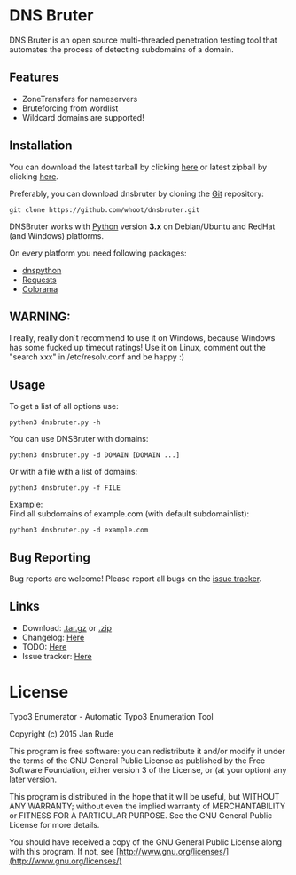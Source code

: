 DNS Bruter
=========

DNS Bruter is an open source multi-threaded penetration testing tool that automates the process of detecting subdomains of a domain.<br>

Features
----

* ZoneTransfers for nameservers
* Bruteforcing from wordlist
* Wildcard domains are supported!

Installation
----

You can download the latest tarball by clicking [here](https://github.com/whoot/dnsbruter/tarball/master) or latest zipball by clicking  [here](https://github.com/whoot/dnsbruter/zipball/master).

Preferably, you can download dnsbruter by cloning the [Git](https://github.com/whoot/dnsbruter) repository:

    git clone https://github.com/whoot/dnsbruter.git

DNSBruter works with [Python](http://www.python.org/download/) version **3.x** on Debian/Ubuntu and RedHat (and Windows) platforms.

On every platform you need following packages:

* [dnspython](http://www.dnspython.org/)
* [Requests](https://pypi.python.org/pypi/requests/)
* [Colorama](https://pypi.python.org/pypi/colorama)

WARNING: 
----
I really, really don´t recommend to use it on Windows, because Windows has some fucked up timeout ratings!
Use it on Linux, comment out the "search xxx" in /etc/resolv.conf and be happy :) 

Usage
----

To get a list of all options use:

    python3 dnsbruter.py -h

You can use DNSBruter with domains:

	python3 dnsbruter.py -d DOMAIN [DOMAIN ...]

Or with a file with a list of domains:

	python3 dnsbruter.py -f FILE

Example:<br>
Find all subdomains of example.com (with default subdomainlist):

	python3 dnsbruter.py -d example.com

Bug Reporting
----
Bug reports are welcome! Please report all bugs on the [issue tracker](https://github.com/whoot/Typo-Enumerator/issues).

Links
----

* Download: [.tar.gz](https://github.com/whoot/dnsbruter/tarball/master) or [.zip](https://github.com/whoot/dnsbruter/archive/master.zip)
* Changelog: [Here](https://github.com/whoot/dnsbruter/blob/master/doc/ChangeLog.md)
* TODO: [Here](https://github.com/whoot/dnsbruter/blob/master/doc/TODO.md)
* Issue tracker: [Here](https://github.com/whoot/dnsbruter/issues)

# License

Typo3 Enumerator - Automatic Typo3 Enumeration Tool

Copyright (c) 2015 Jan Rude

This program is free software: you can redistribute it and/or modify
it under the terms of the GNU General Public License as published by
the Free Software Foundation, either version 3 of the License, or
(at your option) any later version.

This program is distributed in the hope that it will be useful,
but WITHOUT ANY WARRANTY; without even the implied warranty of
MERCHANTABILITY or FITNESS FOR A PARTICULAR PURPOSE.  See the
GNU General Public License for more details.

You should have received a copy of the GNU General Public License
along with this program.  If not, see [http://www.gnu.org/licenses/](http://www.gnu.org/licenses/)
